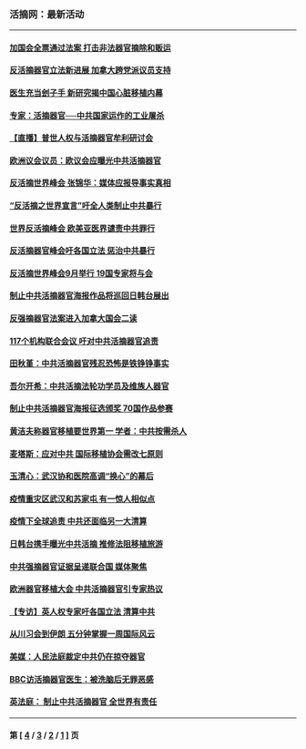 ### 活摘网：最新活动
---
#### [加国会全票通过法案 打击非法器官摘除和贩运](../../pages/nf5883/n13884924.md?01120430) 
#### [反活摘器官立法新进展 加拿大跨党派议员支持](../../pages/nf5883/n13876061.md?01120430) 
#### [医生充当刽子手 新研究揭中国心脏移植内幕](../../pages/nf5883/n13772291.md?01120430) 
#### [专家：活摘器官──中共国家运作的工业屠杀](../../pages/nf5883/n13761178.md?01120430) 
#### [【直播】普世人权与活摘器官牟利研讨会](../../pages/nf5883/n13425146.md?01120430) 
#### [欧洲议会议员：欧议会应曝光中共活摘器官](../../pages/nf5883/n13336571.md?01120430) 
#### [反活摘世界峰会 张锦华：媒体应报导事实真相](../../pages/nf5883/n13278502.md?01120430) 
#### [“反活摘之世界宣言”吁全人类制止中共暴行](../../pages/nf5883/n13259730.md?01120430) 
#### [世界反活摘峰会 欧美亚医界谴责中共罪行](../../pages/nf5883/n13253550.md?01120430) 
#### [反活摘器官峰会吁各国立法 惩治中共暴行](../../pages/nf5883/n13245052.md?01120430) 
#### [反活摘世界峰会9月举行 19国专家将与会](../../pages/nf5883/n13201492.md?01120430) 
#### [制止中共活摘器官海报作品将巡回日韩台展出](../../pages/nf5883/n13177791.md?01120430) 
#### [反强摘器官法案进入加拿大国会二读](../../pages/nf5883/n13033450.md?01120430) 
#### [117个机构联合会议 吁对中共活摘器官追责](../../pages/nf5883/n12775087.md?01120430) 
#### [田秋堇：中共活摘器官残忍恐怖是铁铮铮事实](../../pages/nf5883/n12702148.md?01120430) 
#### [吾尔开希：中共活摘法轮功学员及维族人器官](../../pages/nf5883/n12693197.md?01120430) 
#### [制止中共活摘器官海报征选颁奖 70国作品参赛](../../pages/nf5883/n12692050.md?01120430) 
#### [黄洁夫称器官移植要世界第一 学者：中共按需杀人](../../pages/nf5883/n12572329.md?01120430) 
#### [麦塔斯：应对中共 国际移植协会需改七原则](../../pages/nf5883/n12514711.md?01120430) 
#### [玉清心：武汉协和医院高调“换心”的幕后](../../pages/nf5883/n12298730.md?01120430) 
#### [疫情重灾区武汉和苏家屯 有一惊人相似点](../../pages/nf5883/n12150824.md?01120430) 
#### [疫情下全球追责 中共还面临另一大清算](../../pages/nf5883/n12070397.md?01120430) 
#### [日韩台携手曝光中共活摘 推修法阻移植旅游](../../pages/nf5883/n11712046.md?01120430) 
#### [中共强摘器官证据呈递联合国 媒体聚焦](../../pages/nf5883/n11546426.md?01120430) 
#### [欧洲器官移植大会 中共活摘器官引专家热议](../../pages/nf5883/n11539095.md?01120430) 
#### [【专访】英人权专家吁各国立法 清算中共](../../pages/nf5883/n11367315.md?01120430) 
#### [从川习会到伊朗 五分钟掌握一周国际风云](../../pages/nf5883/n11338520.md?01120430) 
#### [美媒：人民法庭裁定中共仍在掠夺器官](../../pages/nf5883/n11334897.md?01120430) 
#### [BBC访活摘器官医生：被洗脑后无罪恶感](../../pages/nf5883/n11335935.md?01120430) 
#### [英法庭： 制止中共活摘器官 全世界有责任](../../pages/nf5883/n11330691.md?01120430) 

---
#### 第 [ [4](./4.md?01120430) / [3](./3.md?01120430) / [2](./2.md?01120430) / [1](./1.md?01120430) ] 页
